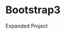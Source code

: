 # Bootstrap3
Expanded Project
<!-- Day 2 -->
<!-- Day 3 -->
<!-- Day 4 -->
<!-- Day 5: not much-->
<!-- Day 6: let's do this! -->
